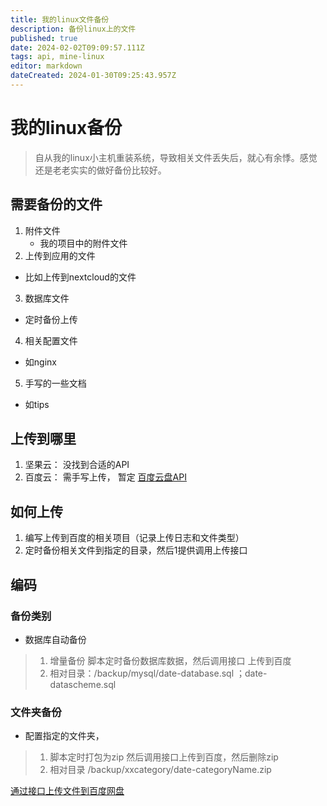 ```yaml
---
title: 我的linux文件备份
description: 备份linux上的文件
published: true
date: 2024-02-02T09:09:57.111Z
tags: api, mine-linux
editor: markdown
dateCreated: 2024-01-30T09:25:43.957Z
---
```


# 我的linux备份
> 自从我的linux小主机重装系统，导致相关文件丢失后，就心有余悸。感觉还是老老实实的做好备份比较好。

## 需要备份的文件
1. 附件文件
	- 我的项目中的附件文件
2. 上传到应用的文件
 - 比如上传到nextcloud的文件
 
3. 数据库文件
 - 定时备份上传
4. 相关配置文件
 - 如nginx
5. 手写的一些文档
 - 如tips
 
## 上传到哪里
1. 坚果云： 没找到合适的API
2. 百度云： 需手写上传， 暂定 [百度云盘API](https://pan.baidu.com/union/doc/olkuuy5kz)

## 如何上传
1. 编写上传到百度的相关项目（记录上传日志和文件类型）
2. 定时备份相关文件到指定的目录，然后1提供调用上传接口


## 编码
### 备份类别
- 数据库自动备份
> 1. 增量备份 脚本定时备份数据库数据，然后调用接口 上传到百度
> 2. 相对目录：/backup/mysql/date-database.sql ；date-datascheme.sql

### 文件夹备份
- 配置指定的文件夹，
> 1. 脚本定时打包为zip 然后调用接口上传到百度，然后删除zip
> 2. 相对目录 /backup/xxcategory/date-categoryName.zip

[通过接口上传文件到百度网盘](https://xie.infoq.cn/article/989ba52abf905fdabc99fe340)


